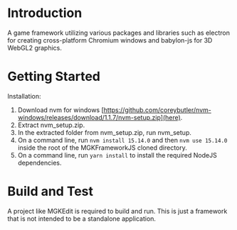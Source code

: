 # Introduction 
A game framework utilizing various packages and libraries such as electron for creating cross-platform Chromium windows and babylon-js for 3D WebGL2 graphics.

# Getting Started
Installation:
1.	Download nvm for windows [https://github.com/coreybutler/nvm-windows/releases/download/1.1.7/nvm-setup.zip](here).
2.  Extract nvm_setup.zip.
3.  In the extracted folder from nvm_setup.zip, run nvm_setup.
4.  On a command line, run `nvm install 15.14.0` and then `nvm use 15.14.0` inside the root of the MGKFrameworkJS cloned directory.
5.  On a command line, run `yarn install` to install the required NodeJS dependencies.

# Build and Test
A project like MGKEdit is required to build and run. This is just a framework that is not intended to be a standalone application. 
